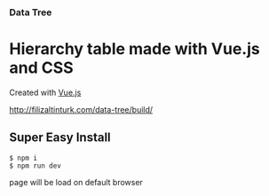 ### Data Tree

# Hierarchy table made with Vue.js and CSS

Created with [Vue.js](https://vuejs.org/) 

<http://filizaltinturk.com/data-tree/build/>

## Super Easy Install

```
$ npm i
$ npm run dev
```

page will be load on default browser

